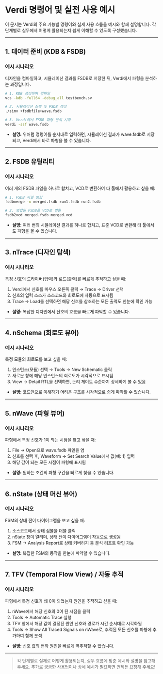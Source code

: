 # Verdi 명령어 및 실전 사용 예시

이 문서는 Verdi의 주요 기능별 명령어와 실제 사용 흐름을 예시와 함께 설명합니다. 각 단계별로 실무에서 어떻게 활용되는지 쉽게 이해할 수 있도록 구성했습니다.

---

## 1. 데이터 준비 (KDB & FSDB)

### 예시 시나리오
디자인을 컴파일하고, 시뮬레이션 결과를 FSDB로 저장한 뒤, Verdi에서 파형을 분석하는 과정입니다.

```bash
# 1. KDB 생성하며 컴파일
vcs -kdb -full64 -debug_all testbench.sv

# 2. 시뮬레이션 실행 및 FSDB 생성
./simv +fsdbfile+wave.fsdb

# 3. Verdi에서 FSDB 파형 분석 시작
verdi -ssf wave.fsdb
```
- **설명:** 위처럼 명령어를 순서대로 입력하면, 시뮬레이션 결과가 wave.fsdb로 저장되고, Verdi에서 바로 파형을 볼 수 있습니다.

---

## 2. FSDB 유틸리티

### 예시 시나리오
여러 개의 FSDB 파일을 하나로 합치고, VCD로 변환하여 타 툴에서 활용하고 싶을 때:

```bash
# 1. FSDB 파일 병합
fsdbmerge -o merged.fsdb run1.fsdb run2.fsdb

# 2. 병합된 FSDB를 VCD로 변환
fsdb2vcd merged.fsdb merged.vcd
```
- **설명:** 여러 번의 시뮬레이션 결과를 하나로 합치고, 표준 VCD로 변환해 타 툴에서도 파형을 볼 수 있습니다.

---

## 3. nTrace (디자인 탐색)

### 예시 시나리오
특정 신호의 드라이버(입력)와 로드(출력)를 빠르게 추적하고 싶을 때:

1. Verdi에서 신호를 마우스 오른쪽 클릭 → Trace → Driver 선택  
2. 신호의 입력 소스가 소스코드와 회로도에 자동으로 표시됨  
3. Trace → Load를 선택하면 해당 신호를 참조하는 모든 출력도 한눈에 확인 가능

- **설명:** 복잡한 디자인에서 신호의 흐름을 빠르게 파악할 수 있습니다.

---

## 4. nSchema (회로도 뷰어)

### 예시 시나리오
특정 모듈의 회로도를 보고 싶을 때:

1. 인스턴스(모듈) 선택 → Tools → New Schematic 클릭  
2. 새로운 창에 해당 인스턴스의 회로도가 시각적으로 표시됨  
3. View → Detail RTL을 선택하면, 논리 게이트 수준까지 상세하게 볼 수 있음

- **설명:** 코드만으로 이해하기 어려운 구조를 시각적으로 쉽게 파악할 수 있습니다.

---

## 5. nWave (파형 뷰어)

### 예시 시나리오
파형에서 특정 신호가 1이 되는 시점을 찾고 싶을 때:

1. File → Open으로 wave.fsdb 파일을 염  
2. 신호를 선택 후, Waveform → Set Search Value에서 값(예: 1) 입력  
3. 해당 값이 되는 모든 시점이 파형에 표시됨

- **설명:** 원하는 조건의 파형 구간을 빠르게 찾을 수 있습니다.

---

## 6. nState (상태 머신 뷰어)

### 예시 시나리오
FSM의 상태 전이 다이어그램을 보고 싶을 때:

1. 소스코드에서 상태 심볼을 더블 클릭  
2. nState 창이 열리며, 상태 전이 다이어그램이 자동으로 생성됨  
3. FSM → Analysis Report로 상태 커버리지 등 분석 리포트 확인 가능

- **설명:** 복잡한 FSM의 동작을 한눈에 파악할 수 있습니다.

---

## 7. TFV (Temporal Flow View) / 자동 추적

### 예시 시나리오
파형에서 특정 신호가 왜 0이 되었는지 원인을 추적하고 싶을 때:

1. nWave에서 해당 신호의 0이 된 시점을 클릭  
2. Tools → Automatic Trace 실행  
3. TFV 창에서 해당 값이 결정된 원인 신호와 경로가 시간 순서대로 시각화됨  
4. Tools → Show All Traced Signals on nWave로, 추적된 모든 신호를 파형에 추가하여 함께 분석

- **설명:** 신호 값의 변화 원인을 빠르게 역추적할 수 있습니다.

---

> 각 단계별로 실제로 어떻게 활용되는지, 실무 흐름에 맞춘 예시와 설명을 참고해 주세요. 추가로 궁금한 사용법이나 상세 예시가 필요하면 언제든 요청해 주세요! 